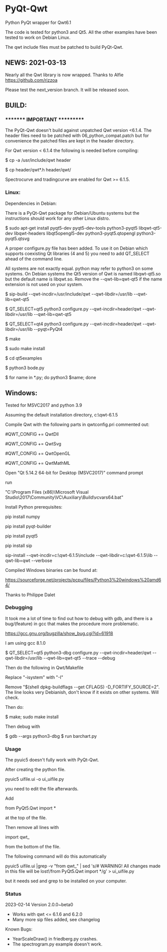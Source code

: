 # PyQt-Qwt
Python PyQt wrapper for Qwt6.1

The code is tested for python3 and Qt5.
All the other examples have been tested to work on 
Debian Linux.

The qwt include files must be patched to build PyQt-Qwt.

## NEWS: 2021-03-13

Nearly all the Qwt library is now wrapped. Thanks to Alfie
https://github.com/rizzoa
 
Please test the next_version branch. It will be released soon.


## BUILD:

### ******* IMPORTANT *********

The PyQt-Qwt doesn't build against unpatched Qwt version <6.1.4.
The header files need to be patched with 06_python_compat.patch
but for convenience the patched files are kept in the header
directory.

For Qwt version < 6.1.4 the following is needed before compiling:

$ cp -a /usr/include/qwt header

$ cp header/qwt*.h header/qwt/

Spectrocurve and tradingcurve are enabled for Qwt >= 6.1.5.


### Linux:

Dependencies in Debian:

There is a PyQt-Qwt package for Debian/Ubuntu systems but the instructions should work for any 
other Linux distro.

$ sudo apt-get install pyqt5-dev pyqt5-dev-tools python3-pyqt5 libqwt-qt5-dev libqwt-headers libqt5opengl5-dev python3-pyqt5.qtopengl python3-pyqt5.qtsvg

A proper configure.py file has been added. To use it on Debian
which supports coexisting Qt libraries (4 and 5) you need to 
add QT_SELECT ahead of the command line.

All systems are not exactly equal. python may refer to python3 on some systems.
On Debian systems the Qt5 version of Qwt is named libqwt-qt5.so but the default name is
libqwt.so. Remove the  --qwt-lib=qwt-qt5 if the name extension is not used on your system.

$ sip-build --qwt-incdir=/usr/include/qwt --qwt-libdir=/usr/lib --qwt-lib=qwt-qt5

$ QT_SELECT=qt5 python3 configure.py --qwt-incdir=header/qwt --qwt-libdir=/usr/lib --qwt-lib=qwt-qt5

$ QT_SELECT=qt4 python3 configure.py --qwt-incdir=header/qwt --qwt-libdir=/usr/lib --pyqt=PyQt4

$ make

$ sudo make install

$ cd qt5examples

$ python3 bode.py

$ for name in *.py; do python3 $name; done

## Windows:

Tested for MSVC2017 and python 3.9

Assuming the default installation directory, c:\qwt-6.1.5

Compile Qwt with the following parts in qwtconfig.pri commented out:

\#QWT_CONFIG += QwtDll

\#QWT_CONFIG += QwtSvg

\#QWT_CONFIG += QwtOpenGL

\#QWT_CONFIG += QwtMathML


Open "Qt 5.14.2 64-bit for Desktop (MSVC2017)" command prompt

run

"C:\Program Files (x86)\Microsoft Visual Studio\2017\Community\VC\Auxiliary\Build\vcvars64.bat"

Install Python prerequisites:

pip install numpy

pip install pyqt-builder

pip install pyqt5

pip install sip

sip-install --qwt-incdir=c:\qwt-6.1.5\include --qwt-libdir=c:\qwt-6.1.5\lib --qwt-lib=qwt --verbose

Compiled Windows binaries can be found at:

https://sourceforge.net/projects/pcpu/files/Python3%20windows%20amd64/

Thanks to 	Philippe Dalet

### Debugging

It took me a lot of time to find out how to debug with gdb, and there is
a bug/(feature) in gcc that makes the procedure more problematic.

https://gcc.gnu.org/bugzilla/show_bug.cgi?id=61918

I am using gcc 8.1.0

$ QT_SELECT=qt5 python3-dbg configure.py --qwt-incdir=header/qwt --qwt-libdir=/usr/lib --qwt-lib=qwt-qt5 --trace --debug

Then do the following in Qwt/Makefile

Replace "-isystem" with "-I"

Remove "$(shell dpkg-buildflags --get CFLAGS) -D_FORTIFY_SOURCE=2". The line looks very Debianish, don't know if it exists on other systems. Will check.

Then do:

$ make; sudo make install

Then debug with

$ gdb --args python3-dbg
$ run barchart.py

### Usage

The pyuic5 doesn't fully work with PyQt-Qwt.

After creating the python file.

pyuic5 uifile.ui -o ui_uifile.py

you need to edit the file afterwards.

Add 

from PyQt5.Qwt import *

at the top of the file.

Then remove all lines with

import qwt_

from the bottom of the file.

The following command will do this automatically

pyuic5 uifile.ui |grep -v "from qwt_" | sed 's/# WARNING! All changes made in this file will be lost!/from PyQt5.Qwt import */g' > ui_uifile.py

but it needs sed and grep to be installed on your computer.

### Status

2023-02-14 Version 2.0.0~beta0
  * Works with qwt <= 6.1.6 and 6.2.0
  * Many more sip files added, see changelog

Known Bugs:
  * YearScaleDraw() in friedberg.py crashes.
  * The spectrogram.py example doesn't work.



